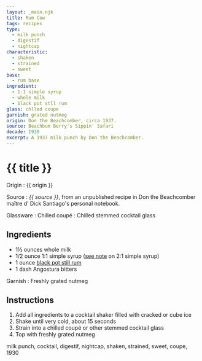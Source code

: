 ```yaml
---
layout: _main.njk
title: Rum Cow
tags: recipes
type:
  - milk punch
  - digestif
  - nightcap
characteristic:
  - shaken
  - strained
  - sweet
base:
  - rum base
ingredient:
  - 1:1 simple syrup
  - whole milk
  - black pot stll rum
glass: chlled coupe
garnish: grated nutmeg
origin: Don the Beachcomber, circa 1937.
source: Beachbum Berry's Sippin' Safari
decade: 1930
excerpt: A 1937 milk punch by Don the Beachcomber.
---
```


<!-- markdownlint-disable MD025 -->
# {{ title }}
<!-- markdownlint-enable MD025 -->

Origin
  : {{ origin }}

Source
  : <cite><span data-pagefind-filter="Source">{{ source }}</span></cite>, from an unpublished recipe in Don the Beachcomber <span lang="fr">maître d’</span> Dick Santiago's personal notebook.

Glassware
  : Chilled coupé
  : Chilled stemmed cocktail glass

## Ingredients

- 1&frac12; ounces whole milk
- 1/2 ounce 1:1 simple syrup ([see note](/mixes/2-1-simple-syrup/#fn:1) on 2:1 simple syrup)
- 1 ounce [black pot still rum](/rums/10-rum-black-pot-still/)
- 1 dash Angostura bitters

Garnish
  : Freshly grated nutmeg

## Instructions

1. Add all ingredients to a cocktail shaker filled with cracked or cube ice
2. Shake until very cold, about 15 seconds
3. Strain into a chilled coupé or other stemmed cocktail glass
4. Top with freshly grated nutmeg

<div
  data-cat[0]="Drink"
  data-type[0]="Milk punch"
  data-type[1]="Digestif"
  data-type[2]="Nightcap"
  data-char[0]="Shaken"
  data-char[1]="Strained"
  data-char[2]="Sweet"
  data-base[0]="Rum/Cane spirits"
  data-ingredient[0]="1:1 simple syrup"
  data-ingredient[1]="Milk, whole"
  data-ingredient[2]="Black pot still rum"
  data-origin[0]="Don the Beachcomber"
  data-origin[1]="Donn Beach"
  data-origin[2]="Ernest Raymond Gantt"
  data-glass[0]="Coupé"
  data-glass[1]="Cocktail glass, stemmed"
  data-garnish[0]="Nutmeg, grated"
  data-decade[0]="1930"
  data-pagefind-filter="
    Category[data-cat[0]],
    Type[data-type[0]],
    Type[data-type[1]],
    Type[data-type[2]],
    Characteristic[data-char[0]],
    Characteristic[data-char[1]],
    Characteristic[data-char[2]],
    Base[data-base[0]],
    Ingredient[data-ingredient[0]],
    Ingredient[data-ingredient[1]],
    Ingredient[data-ingredient[2]],
    Origin[data-origin[0]],
    Origin[data-origin[1]],
    Origin[data-origin[2]],
    Glassware[data-glass[0]],
    Glassware[data-glass[1]],
    Garnish[data-garnish[0]],
    Decade[data-decade[0]]
  "
>
</div>

<div class="keywords" aria-hidden>milk punch, cocktail, digestif, nightcap, shaken, strained, sweet, coupe, 1930</div>
